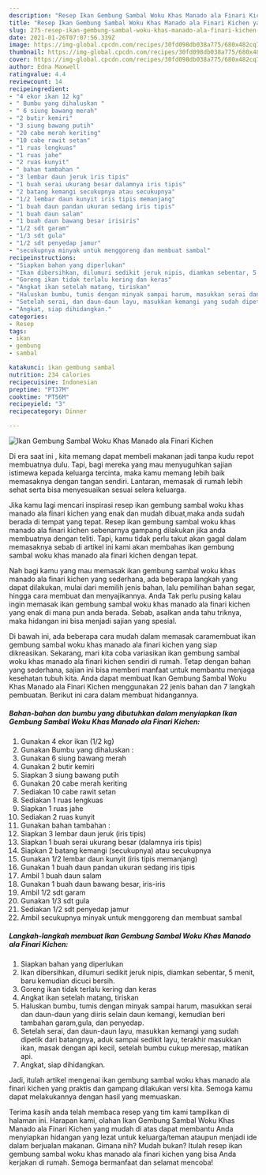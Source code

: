 ```yaml
---
description: "Resep Ikan Gembung Sambal Woku Khas Manado ala Finari Kichen yang lezat dan Mudah Dibuat"
title: "Resep Ikan Gembung Sambal Woku Khas Manado ala Finari Kichen yang lezat dan Mudah Dibuat"
slug: 275-resep-ikan-gembung-sambal-woku-khas-manado-ala-finari-kichen-yang-lezat-dan-mudah-dibuat
date: 2021-01-26T07:07:56.339Z
image: https://img-global.cpcdn.com/recipes/30fd098db038a775/680x482cq70/ikan-gembung-sambal-woku-khas-manado-ala-finari-kichen-foto-resep-utama.jpg
thumbnail: https://img-global.cpcdn.com/recipes/30fd098db038a775/680x482cq70/ikan-gembung-sambal-woku-khas-manado-ala-finari-kichen-foto-resep-utama.jpg
cover: https://img-global.cpcdn.com/recipes/30fd098db038a775/680x482cq70/ikan-gembung-sambal-woku-khas-manado-ala-finari-kichen-foto-resep-utama.jpg
author: Edna Maxwell
ratingvalue: 4.4
reviewcount: 14
recipeingredient:
- "4 ekor ikan 12 kg"
- " Bumbu yang dihaluskan "
- " 6 siung bawang merah"
- "2 butir kemiri"
- "3 siung bawang putih"
- "20 cabe merah keriting"
- "10 cabe rawit setan"
- "1 ruas lengkuas"
- "1 ruas jahe"
- "2 ruas kunyit"
- " bahan tambahan "
- "3 lembar daun jeruk iris tipis"
- "1 buah serai ukurang besar dalamnya iris tipis"
- "2 batang kemangi secukupnya atau secukupnya"
- "1/2 lembar daun kunyit iris tipis memanjang"
- "1 buah daun pandan ukuran sedang iris tipis"
- "1 buah daun salam"
- "1 buah daun bawang besar irisiris"
- "1/2 sdt garam"
- "1/3 sdt gula"
- "1/2 sdt penyedap jamur"
- "secukupnya minyak untuk menggoreng dan membuat sambal"
recipeinstructions:
- "Siapkan bahan yang diperlukan"
- "Ikan dibersihkan, dilumuri sedikit jeruk nipis, diamkan sebentar, 5 menit, baru kemudian dicuci bersih."
- "Goreng ikan tidak terlalu kering dan keras"
- "Angkat ikan setelah matang, tiriskan"
- "Haluskan bumbu, tumis dengan minyak sampai harum, masukkan serai dan daun-daun yang diiris selain daun kemangi, kemudian beri tambahan garam,gula, dan penyedap."
- "Setelah serai, dan daun-daun layu, masukkan kemangi yang sudah dipetik dari batangnya, aduk sampai sedikit layu, terakhir masukkan ikan, masak dengan api kecil, setelah bumbu cukup meresap, matikan api."
- "Angkat, siap dihidangkan."
categories:
- Resep
tags:
- ikan
- gembung
- sambal

katakunci: ikan gembung sambal 
nutrition: 234 calories
recipecuisine: Indonesian
preptime: "PT37M"
cooktime: "PT56M"
recipeyield: "3"
recipecategory: Dinner

---
```



![Ikan Gembung Sambal Woku Khas Manado ala Finari Kichen](https://img-global.cpcdn.com/recipes/30fd098db038a775/680x482cq70/ikan-gembung-sambal-woku-khas-manado-ala-finari-kichen-foto-resep-utama.jpg)

Di era  saat ini , kita memang dapat membeli makanan jadi tanpa kudu repot membuatnya dulu. Tapi, bagi mereka yang mau menyuguhkan sajian istimewa kepada keluarga tercinta, maka kamu memang lebih baik memasaknya dengan tangan sendiri. Lantaran, memasak di rumah lebih sehat serta bisa menyesuaikan sesuai selera keluarga.

Jika kamu lagi mencari inspirasi resep ikan gembung sambal woku khas manado ala finari kichen yang enak dan mudah dibuat,maka anda sudah berada di tempat yang tepat. Resep ikan gembung sambal woku khas manado ala finari kichen  sebenarnya gampang dilakukan jika anda membuatnya dengan teliti. Tapi, kamu tidak perlu takut akan gagal dalam memasaknya 
sebab di artikel ini kami akan membahas ikan gembung sambal woku khas manado ala finari kichen dengan tepat.  



Nah bagi kamu yang mau memasak ikan gembung sambal woku khas manado ala finari kichen yang sederhana, ada beberapa langkah yang dapat dilakukan, mulai dari memilih jenis bahan, lalu pemilihan bahan segar, hingga cara membuat dan menyajikannya. Anda Tak perlu pusing kalau ingin memasak ikan gembung sambal woku khas manado ala finari kichen yang enak di mana pun anda berada. Sebab, asalkan anda  tahu triknya, maka hidangan ini bisa menjadi sajian yang spesial.

Di bawah ini, ada beberapa cara mudah dalam memasak caramembuat ikan gembung sambal woku khas manado ala finari kichen yang siap dikreasikan. Sekarang, mari kita coba variasikan ikan gembung sambal woku khas manado ala finari kichen sendiri di rumah. Tetap dengan bahan yang sederhana, sajian ini bisa memberi manfaat untuk membantu menjaga kesehatan tubuh kita. Anda dapat membuat Ikan Gembung Sambal Woku Khas Manado ala Finari Kichen menggunakan 22 jenis bahan dan 7 langkah pembuatan. Berikut ini cara dalam membuat hidangannya.

<!--inarticleads1-->

##### Bahan-bahan dan bumbu yang dibutuhkan dalam menyiapkan Ikan Gembung Sambal Woku Khas Manado ala Finari Kichen:

1. Gunakan 4 ekor ikan (1/2 kg)
1. Gunakan  Bumbu yang dihaluskan :
1. Gunakan  6 siung bawang merah
1. Gunakan 2 butir kemiri
1. Siapkan 3 siung bawang putih
1. Gunakan 20 cabe merah keriting
1. Sediakan 10 cabe rawit setan
1. Sediakan 1 ruas lengkuas
1. Siapkan 1 ruas jahe
1. Sediakan 2 ruas kunyit
1. Gunakan  bahan tambahan :
1. Siapkan 3 lembar daun jeruk (iris tipis)
1. Siapkan 1 buah serai ukurang besar (dalamnya iris tipis)
1. Siapkan 2 batang kemangi (secukupnya) atau secukupnya
1. Gunakan 1/2 lembar daun kunyit (iris tipis memanjang)
1. Gunakan 1 buah daun pandan ukuran sedang iris tipis
1. Ambil 1 buah daun salam
1. Gunakan 1 buah daun bawang besar, iris-iris
1. Ambil 1/2 sdt garam
1. Gunakan 1/3 sdt gula
1. Sediakan 1/2 sdt penyedap jamur
1. Ambil secukupnya minyak untuk menggoreng dan membuat sambal




<!--inarticleads2-->

##### Langkah-langkah membuat Ikan Gembung Sambal Woku Khas Manado ala Finari Kichen:

1. Siapkan bahan yang diperlukan
1. Ikan dibersihkan, dilumuri sedikit jeruk nipis, diamkan sebentar, 5 menit, baru kemudian dicuci bersih.
1. Goreng ikan tidak terlalu kering dan keras
1. Angkat ikan setelah matang, tiriskan
1. Haluskan bumbu, tumis dengan minyak sampai harum, masukkan serai dan daun-daun yang diiris selain daun kemangi, kemudian beri tambahan garam,gula, dan penyedap.
1. Setelah serai, dan daun-daun layu, masukkan kemangi yang sudah dipetik dari batangnya, aduk sampai sedikit layu, terakhir masukkan ikan, masak dengan api kecil, setelah bumbu cukup meresap, matikan api.
1. Angkat, siap dihidangkan.




Jadi, itulah artikel mengenai  ikan gembung sambal woku khas manado ala finari kichen  yang praktis dan gampang dilakukan versi kita. Semoga kamu dapat melakukannya dengan hasil yang memuaskan. 

Terima kasih anda telah membaca resep yang tim kami tampilkan di halaman ini. Harapan kami, olahan  Ikan Gembung Sambal Woku Khas Manado ala Finari Kichen yang mudah di atas dapat membantu Anda menyiapkan hidangan yang lezat untuk keluarga/teman ataupun menjadi ide dalam berjualan makanan. Gimana nih? Mudah bukan? Itulah resep ikan gembung sambal woku khas manado ala finari kichen yang bisa Anda kerjakan di rumah. Semoga bermanfaat dan selamat mencoba!

